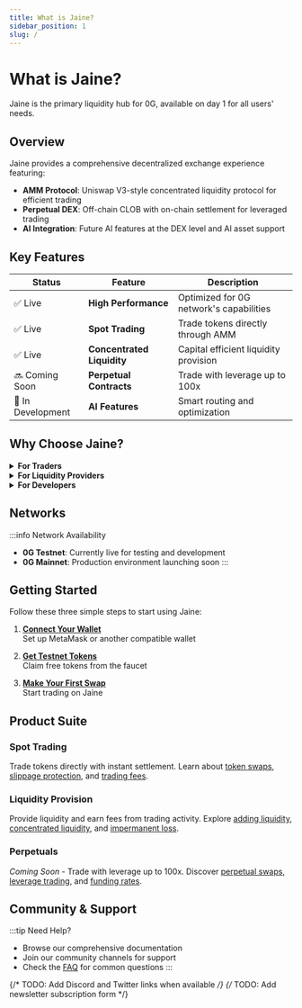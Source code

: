 ```yaml
---
title: What is Jaine?
sidebar_position: 1
slug: /
---
```


# What is Jaine?

Jaine is the primary liquidity hub for 0G, available on day 1 for all users' needs.

## Overview

Jaine provides a comprehensive decentralized exchange experience featuring:

- **AMM Protocol**: Uniswap V3-style concentrated liquidity protocol for efficient trading
- **Perpetual DEX**: Off-chain CLOB with on-chain settlement for leveraged trading  
- **AI Integration**: Future AI features at the DEX level and AI asset support

## Key Features

| Status | Feature | Description |
|--------|---------|-------------|
| ✅ Live | **High Performance** | Optimized for 0G network's capabilities |
| ✅ Live | **Spot Trading** | Trade tokens directly through AMM |
| ✅ Live | **Concentrated Liquidity** | Capital efficient liquidity provision |
| 🔜 Coming Soon | **Perpetual Contracts** | Trade with leverage up to 100x |
| 🚧 In Development | **AI Features** | Smart routing and optimization |

## Why Choose Jaine?

<details>
<summary><b>For Traders</b></summary>

- **Deep Liquidity**: Access to the primary liquidity hub on 0G
- **Low Fees**: Competitive trading fees starting at 0.3%
- **Fast Execution**: Powered by 0G's high-performance infrastructure
- **Multiple Products**: Spot, perpetuals, and more coming soon

</details>

<details>
<summary><b>For Liquidity Providers</b></summary>

- **Earn Fees**: Collect trading fees from every swap
- **Capital Efficiency**: Concentrated liquidity for higher returns
- **Flexible Positions**: Choose your price ranges
- **Additional Rewards**: Liquidity mining programs (coming soon)

</details>

<details>
<summary><b>For Developers</b></summary>

- **Open Source**: Transparent and audited smart contracts
- **APIs & SDKs**: Build on top of our infrastructure
- **Documentation**: Comprehensive guides and references
- **Community Support**: Active developer community

</details>

## Networks

:::info Network Availability
- **0G Testnet**: Currently live for testing and development
- **0G Mainnet**: Production environment launching soon
:::

## Getting Started

Follow these three simple steps to start using Jaine:

1. **[Connect Your Wallet](./getting-started/connect-wallet)**  
   Set up MetaMask or another compatible wallet

2. **[Get Testnet Tokens](./getting-started/get-testnet-tokens)**  
   Claim free tokens from the faucet

3. **[Make Your First Swap](./getting-started/first-swap)**  
   Start trading on Jaine

## Product Suite

### Spot Trading
Trade tokens directly with instant settlement. Learn about [token swaps](./trading/token-swaps), [slippage protection](./trading/slippage), and [trading fees](./trading/fees).

### Liquidity Provision
Provide liquidity and earn fees from trading activity. Explore [adding liquidity](./liquidity/add-liquidity), [concentrated liquidity](./liquidity/concentrated-liquidity), and [impermanent loss](./liquidity/impermanent-loss).

### Perpetuals
*Coming Soon* - Trade with leverage up to 100x. Discover [perpetual swaps](./perps/what-are-perps), [leverage trading](./perps/leverage-margin), and [funding rates](./perps/funding-rates).


## Community & Support

:::tip Need Help?
- Browse our comprehensive documentation
- Join our community channels for support
- Check the [FAQ](./resources/faq) for common questions
:::

{/* TODO: Add Discord and Twitter links when available */}
{/* TODO: Add newsletter subscription form */}